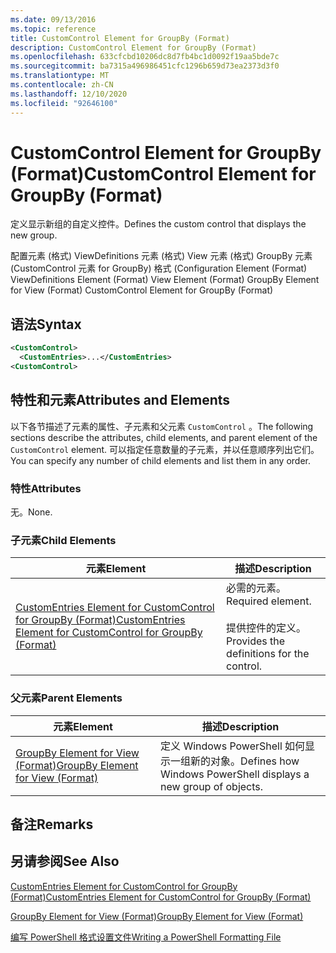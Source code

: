 ```yaml
---
ms.date: 09/13/2016
ms.topic: reference
title: CustomControl Element for GroupBy (Format)
description: CustomControl Element for GroupBy (Format)
ms.openlocfilehash: 633cfcbd10206dc8d7fb4bc1d0092f19aa5bde7c
ms.sourcegitcommit: ba7315a496986451cfc1296b659d73ea2373d3f0
ms.translationtype: MT
ms.contentlocale: zh-CN
ms.lasthandoff: 12/10/2020
ms.locfileid: "92646100"
---
```

# <a name="customcontrol-element-for-groupby-format"></a><span data-ttu-id="6d77e-103">CustomControl Element for GroupBy (Format)</span><span class="sxs-lookup"><span data-stu-id="6d77e-103">CustomControl Element for GroupBy (Format)</span></span>

<span data-ttu-id="6d77e-104">定义显示新组的自定义控件。</span><span class="sxs-lookup"><span data-stu-id="6d77e-104">Defines the custom control that displays the new group.</span></span>

<span data-ttu-id="6d77e-105">配置元素 (格式) ViewDefinitions 元素 (格式) View 元素 (格式) GroupBy 元素 (CustomControl 元素 for GroupBy) 格式 (</span><span class="sxs-lookup"><span data-stu-id="6d77e-105">Configuration Element (Format) ViewDefinitions Element (Format) View Element (Format) GroupBy Element for View (Format) CustomControl Element for GroupBy (Format)</span></span>

## <a name="syntax"></a><span data-ttu-id="6d77e-106">语法</span><span class="sxs-lookup"><span data-stu-id="6d77e-106">Syntax</span></span>

```xml
<CustomControl>
  <CustomEntries>...</CustomEntries>
<CustomControl>
```

## <a name="attributes-and-elements"></a><span data-ttu-id="6d77e-107">特性和元素</span><span class="sxs-lookup"><span data-stu-id="6d77e-107">Attributes and Elements</span></span>

<span data-ttu-id="6d77e-108">以下各节描述了元素的属性、子元素和父元素 `CustomControl` 。</span><span class="sxs-lookup"><span data-stu-id="6d77e-108">The following sections describe the attributes, child elements, and parent element of the `CustomControl` element.</span></span> <span data-ttu-id="6d77e-109">可以指定任意数量的子元素，并以任意顺序列出它们。</span><span class="sxs-lookup"><span data-stu-id="6d77e-109">You can specify any number of child elements and list them in any order.</span></span>

### <a name="attributes"></a><span data-ttu-id="6d77e-110">特性</span><span class="sxs-lookup"><span data-stu-id="6d77e-110">Attributes</span></span>

<span data-ttu-id="6d77e-111">无。</span><span class="sxs-lookup"><span data-stu-id="6d77e-111">None.</span></span>

### <a name="child-elements"></a><span data-ttu-id="6d77e-112">子元素</span><span class="sxs-lookup"><span data-stu-id="6d77e-112">Child Elements</span></span>

|<span data-ttu-id="6d77e-113">元素</span><span class="sxs-lookup"><span data-stu-id="6d77e-113">Element</span></span>|<span data-ttu-id="6d77e-114">描述</span><span class="sxs-lookup"><span data-stu-id="6d77e-114">Description</span></span>|
|-------------|-----------------|
|[<span data-ttu-id="6d77e-115">CustomEntries Element for CustomControl for GroupBy (Format)</span><span class="sxs-lookup"><span data-stu-id="6d77e-115">CustomEntries Element for CustomControl for GroupBy (Format)</span></span>](./customentries-element-for-customcontrol-for-groupby-format.md)|<span data-ttu-id="6d77e-116">必需的元素。</span><span class="sxs-lookup"><span data-stu-id="6d77e-116">Required element.</span></span><br /><br /> <span data-ttu-id="6d77e-117">提供控件的定义。</span><span class="sxs-lookup"><span data-stu-id="6d77e-117">Provides the definitions for the control.</span></span>|

### <a name="parent-elements"></a><span data-ttu-id="6d77e-118">父元素</span><span class="sxs-lookup"><span data-stu-id="6d77e-118">Parent Elements</span></span>

|<span data-ttu-id="6d77e-119">元素</span><span class="sxs-lookup"><span data-stu-id="6d77e-119">Element</span></span>|<span data-ttu-id="6d77e-120">描述</span><span class="sxs-lookup"><span data-stu-id="6d77e-120">Description</span></span>|
|-------------|-----------------|
|[<span data-ttu-id="6d77e-121">GroupBy Element for View (Format)</span><span class="sxs-lookup"><span data-stu-id="6d77e-121">GroupBy Element for View (Format)</span></span>](./groupby-element-for-view-format.md)|<span data-ttu-id="6d77e-122">定义 Windows PowerShell 如何显示一组新的对象。</span><span class="sxs-lookup"><span data-stu-id="6d77e-122">Defines how Windows PowerShell displays a new group of objects.</span></span>|

## <a name="remarks"></a><span data-ttu-id="6d77e-123">备注</span><span class="sxs-lookup"><span data-stu-id="6d77e-123">Remarks</span></span>

## <a name="see-also"></a><span data-ttu-id="6d77e-124">另请参阅</span><span class="sxs-lookup"><span data-stu-id="6d77e-124">See Also</span></span>

[<span data-ttu-id="6d77e-125">CustomEntries Element for CustomControl for GroupBy (Format)</span><span class="sxs-lookup"><span data-stu-id="6d77e-125">CustomEntries Element for CustomControl for GroupBy (Format)</span></span>](./customentries-element-for-customcontrol-for-groupby-format.md)

[<span data-ttu-id="6d77e-126">GroupBy Element for View (Format)</span><span class="sxs-lookup"><span data-stu-id="6d77e-126">GroupBy Element for View (Format)</span></span>](./groupby-element-for-view-format.md)

[<span data-ttu-id="6d77e-127">编写 PowerShell 格式设置文件</span><span class="sxs-lookup"><span data-stu-id="6d77e-127">Writing a PowerShell Formatting File</span></span>](./writing-a-powershell-formatting-file.md)
